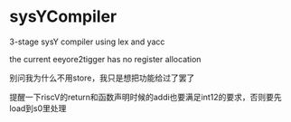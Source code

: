 # sysYCompiler
3-stage sysY compiler using lex and yacc

the current eeyore2tigger has no register allocation

别问我为什么不用store，我只是想把功能给过了罢了

提醒一下riscV的return和函数声明时候的addi也要满足int12的要求，否则要先load到s0里处理
